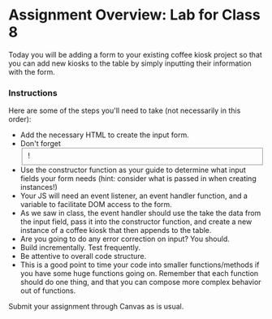 # Assignment Overview: Lab for Class 8

Today you will be adding a form to your existing coffee kiosk project so that you can add new kiosks to the table by simply inputting their information with the form.

### Instructions

Here are some of the steps you'll need to take (not necessarily in this order):

- Add the necessary HTML to create the input form.
- Don't forget <fieldset>!
- Use the constructor function as your guide to determine what input fields your form needs (hint: consider what is passed in when creating instances!)
- Your JS will need an event listener, an event handler function, and a variable to facilitate DOM access to the form.
- As we saw in class, the event handler should use the take the data from the input field, pass it into the constructor function, and create a new instance of a coffee kiosk that then appends to the table.
- Are you going to do any error correction on input? You should.
- Build incrementally. Test frequently.
- Be attentive to overall code structure.
- This is a good point to time your code into smaller functions/methods if you have some huge functions going on. Remember that each function should do one thing, and that you can compose more complex behavior out of functions.

Submit your assignment through Canvas as is usual.
